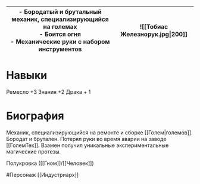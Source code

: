 
| - Бородатый и брутальный механик, специализирующийся на големах<br>- Боится огня <br>- Механические руки с набором инструментов | ![[Тобиас Железнорук.jpg\|200]] |
| ------------------------------------------------------------------------------------------------------------------------------- | ------------------------------- |

# Навыки
Ремесло +3
Знания +2
Драка + 1
# Биография
Механик, специализирующийся на ремонте и сборке [[Голем|големов]]. Бородат и брутален.
Потерял руки во время аварии на заводе [[ГолемТек]]. Взамен получил уникальные экспериментальные магические протезы.

Полукровка ([[Гном]]/[[Человек]])


 #Персонаж [[Индустриарх]]